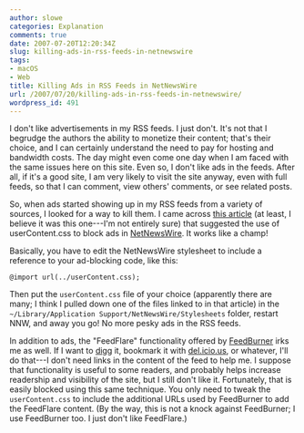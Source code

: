 ```yaml
---
author: slowe
categories: Explanation
comments: true
date: 2007-07-20T12:20:34Z
slug: killing-ads-in-rss-feeds-in-netnewswire
tags:
- macOS
- Web
title: Killing Ads in RSS Feeds in NetNewsWire
url: /2007/07/20/killing-ads-in-rss-feeds-in-netnewswire/
wordpress_id: 491
---
```


I don't like advertisements in my RSS feeds. I just don't. It's not that I begrudge the authors the ability to monetize their content; that's their choice, and I can certainly understand the need to pay for hosting and bandwidth costs. The day might even come one day when I am faced with the same issues here on this site. Even so, I don't like ads in the feeds. After all, if it's a good site, I am very likely to visit the site anyway, even with full feeds, so that I can comment, view others' comments, or see related posts.

So, when ads started showing up in my RSS feeds from a variety of sources, I looked for a way to kill them. I came across [this article](http://www.ollicle.com/2005/aug/15/feed_ad_block.html) (at least, I believe it was this one---I'm not entirely sure) that suggested the use of userContent.css to block ads in [NetNewsWire](http://www.newsgator.com/individuals/netnewswire/). It works like a champ!

Basically, you have to edit the NetNewsWire stylesheet to include a reference to your ad-blocking code, like this:
    
    @import url(../userContent.css);

Then put the `userContent.css` file of your choice (apparently there are many; I think I pulled down one of the files linked to in that article) in the `~/Library/Application Support/NetNewsWire/Stylesheets` folder, restart NNW, and away you go! No more pesky ads in the RSS feeds.

In addition to ads, the "FeedFlare" functionality offered by [FeedBurner](http://www.feedburner.com/) irks me as well. If I want to [digg](http://www.digg.com/) it, bookmark it with [del.icio.us](http://del.icio.us/), or whatever, I'll do that---I don't need links in the content of the feed to help me. I suppose that functionality is useful to some readers, and probably helps increase readership and visibility of the site, but I still don't like it. Fortunately, that is easily blocked using this same technique. You only need to tweak the `userContent.css` to include the additional URLs used by FeedBurner to add the FeedFlare content. (By the way, this is not a knock against FeedBurner; I use FeedBurner too. I just don't like FeedFlare.)
